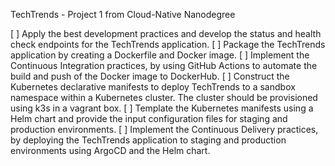 TechTrends - Project 1 from Cloud-Native Nanodegree

[ ] Apply the best development practices and develop the status and health check endpoints for the TechTrends application.
[ ] Package the TechTrends application by creating a Dockerfile and Docker image.
[ ] Implement the Continuous Integration practices, by using GitHub Actions to automate the build and push of the Docker image to DockerHub.
[ ] Construct the Kubernetes declarative manifests to deploy TechTrends to a sandbox namespace within a Kubernetes cluster. The cluster should be provisioned using k3s in a vagrant box.
[ ] Template the Kubernetes manifests using a Helm chart and provide the input configuration files for staging and production environments.
[ ] Implement the Continuous Delivery practices, by deploying the TechTrends application to staging and production environments using ArgoCD and the Helm chart.